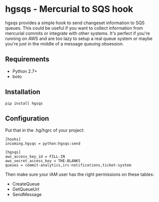 # hgsqs - Mercurial to SQS hook

hgsqs provides a simple hook to send changeset information to SQS queues. This
could be useful if you want to collect information from mercurial commits or
integrate with other systems. It's perfect if you're running on AWS and are too
lazy to setup a real queue system or maybe you're just in the middle of a
message queuing obsession.

## Requirements
 - Python 2.7+
 - boto

## Installation
```
pip install hgsqs
```

## Configuration
Put that in the .hg/hgrc of your project:
```
[hooks]
incoming.hgsqs = python:hgsqs:send

[hgsqs]
aws_access_key_id = FILL-IN
aws_secret_access_key = THE-BLANKS
queues = commit-analytics,irc-notifications,ticket-system
```

Then make sure your IAM user has the right permissions on these tables:
 - CreateQueue
 - GetQueueUrl
 - SendMessage
